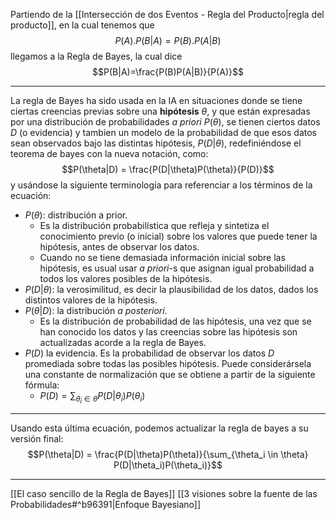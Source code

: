 Partiendo de la [[Intersección de dos Eventos - Regla del Producto|regla del producto]], en la cual tenemos que$$P(A).P(B|A) = P(B) . P(A|B)$$
llegamos a la Regla de Bayes, la cual dice $$P(B|A)=\frac{P(B)P(A|B)}{P(A)}$$
***
La regla de Bayes ha sido usada en la IA en situaciones donde se tiene ciertas creencias previas sobre una **hipótesis** $\theta$, y que están expresadas por una distribución de probabilidades *a priori* $P(\theta)$, se tienen ciertos datos $D$ (o evidencia) y tambien un modelo de la probabilidad de que esos datos sean observados bajo las distintas hipótesis, $P(D|\theta)$, redefiniéndose el teorema de bayes con la nueva notación, como:
$$P(\theta|D) = \frac{P(D|\theta)P(\theta)}{P(D)}$$
y usándose la siguiente terminología para referenciar a los términos de la ecuación:
- $P(\theta)$: distribución a prior. 
	- Es la distribución probabilística que refleja y sintetiza el conocimiento previo (o inicial) sobre los valores que puede tener la hipótesis, antes de observar los datos.
	- Cuando no se tiene demasiada información inicial sobre las hipótesis, es usual usar *a priori*-s que asignan igual probabilidad a todos los valores posibles de la hipótesis.
- $P(D|\theta)$: la verosimilitud, es decir la plausibilidad de los datos, dados los distintos valores de la hipótesis.
- $P(\theta|D)$: la distribución *a posteriori*.
	- Es la distribución de probabilidad de las hipótesis, una vez que se han conocido los datos y las creencias sobre las hipótesis son actualizadas acorde a la regla de Bayes.
- $P(D)$ la evidencia. Es la probabilidad de observar los datos $D$ promediada sobre todas las posibles hipótesis. Puede considerársela una constante de normalización que se obtiene a partir de la siguiente fórmula:
	- $P(D)=\sum_{\theta_i \in \theta} P(D|\theta_i)P(\theta_i)$ 
***
Usando esta última ecuación, podemos actualizar la regla de bayes a su versión final:
$$P(\theta|D) = \frac{P(D|\theta)P(\theta)}{\sum_{\theta_i \in \theta} P(D|\theta_i)P(\theta_i)}$$
***
[[El caso sencillo de la Regla de Bayes]] 
[[3 visiones sobre la fuente de las Probabilidades#^b96391|Enfoque Bayesiano]] 